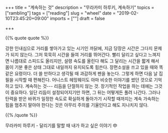 +++
title = "계속하는 것"
description = "무라카미 하루키, 계속하기"
topics = ["rambling"]
tags = ["reading"]
slug = "wheel"
date = "2019-02-10T23:45:20+09:00"
imports = [""]
draft = false

+++

{{% quote quote %}}

강한 인내심으로 거리를 쌓아가고 있는 시기인 까닭에, 지금 당장은 시간은 그다지 문제가 되지 않는다. 그저 묵묵히 시간을 들여 거리를 뛰어간다. 빨리 달리고 싶다고 느껴지면 나름대로 스피드도 올리지만, 설령 속도를 올린다 해도 그 달리는 시간을 짧게 해서 몸이 기분 좋은 상태 그대로 내일까지 유지되도록 힘쓴다. 장편소설을 쓰고 있을 때와 똑같은 요령이다. 더 쓸 만하다고 생각될 때 과감하게 펜을 놓는다. 그렇게 하면 다음 날 집필을 시작할 때 편해진다. 어니스트 헤밍웨이도 아마 비슷한 이야기를 썼던 것으로 기억하고 있다. 계속하는 것--- 리듬을 단절하지 않는 것. 장기적인 작업을 하는 데에는 그것이 중요하다. 일단 리듬이 설정되어지기만 하면, 그 뒤는 어떻게든 풀려 나간다. 그러나 탄력을 받은 바퀴가 일정한 속도로 확실하게 돌아가기 시작할 때까지는 계속 가속하는 힘을 멈추지 말아야 한다는 것은 아무리 주의를 기울인다고 해도 지나치지 않다.

{{% /quote %}}

무라카미 하루키 - 달리기를 말할 때 내가 하고 싶은 이야기 中